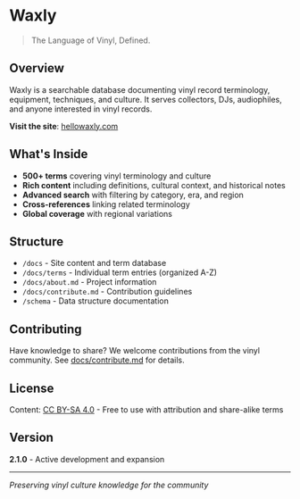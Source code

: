 # Waxly

> The Language of Vinyl, Defined.

## Overview

Waxly is a searchable database documenting vinyl record terminology, equipment, techniques, and culture. It serves collectors, DJs, audiophiles, and anyone interested in vinyl records.

**Visit the site**: [hellowaxly.com](https://hellowaxly.com)

## What's Inside

- **500+ terms** covering vinyl terminology and culture
- **Rich content** including definitions, cultural context, and historical notes
- **Advanced search** with filtering by category, era, and region
- **Cross-references** linking related terminology
- **Global coverage** with regional variations

## Structure

- `/docs` - Site content and term database
- `/docs/terms` - Individual term entries (organized A-Z)
- `/docs/about.md` - Project information
- `/docs/contribute.md` - Contribution guidelines
- `/schema` - Data structure documentation

## Contributing

Have knowledge to share? We welcome contributions from the vinyl community. See [docs/contribute.md](docs/contribute.md) for details.

## License

Content: [CC BY-SA 4.0](LICENSE) - Free to use with attribution and share-alike terms

## Version

**2.1.0** - Active development and expansion

---

*Preserving vinyl culture knowledge for the community*
